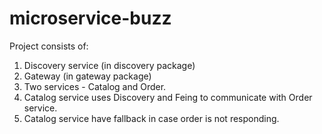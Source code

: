 # microservice-buzz

Project consists of:
1. Discovery service (in discovery package)
2. Gateway (in gateway package)
3. Two services - Catalog and Order.
4. Catalog service uses Discovery and Feing to communicate with Order service.
5. Catalog service have fallback in case order is not responding.
